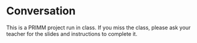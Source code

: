 # Conversation

This is a PRIMM project run in class. If you miss the class, please ask your teacher for the slides and instructions to complete it.